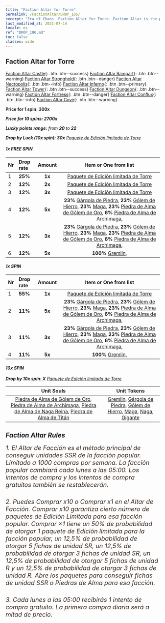 ```yaml
---
title: "Faction Altar for Torre"
permalink: /FactionAltar/DROP_106/
excerpt: "Era of Chaos  Faction Altar for Torre. Faction Altar is the primary method for obtaining SSR units from the popular faction. Limited to 1,000 purchases each week. The popular faction changes at 05:00 every Monday. Purchase attempts and free purchase attempts will also reset then."
last_modified_at: 2021-07-14
locale: es
ref: "DROP_106.md"
toc: false
classes: wide
---
```


##  Faction Altar for **Torre**

  [Faction Altar Castle](/es/FactionAltar/DROP_101/){: .btn .btn--success} [Faction Altar Rampart](/es/FactionAltar/DROP_102/){: .btn .btn--warning} [Faction Altar Stronghold](/es/FactionAltar/DROP_103/){: .btn .btn--danger} [Faction Altar Necropolis](/es/FactionAltar/DROP_104/){: .btn .btn--info} [Faction Altar Inferno](/es/FactionAltar/DROP_105/){: .btn .btn--primary} [Faction Altar Tower](/es/FactionAltar/DROP_106/){: .btn .btn--success} [Faction Altar Dungeon](/es/FactionAltar/DROP_107/){: .btn .btn--warning} [Faction Altar Fortress](/es/FactionAltar/DROP_108/){: .btn .btn--danger} [Faction Altar Conflux](/es/FactionAltar/DROP_109/){: .btn .btn--info} [Faction Altar Cove](/es/FactionAltar/DROP_112/){: .btn .btn--warning} 

  **Price for 1 spin: 300x** <i class="fas fa-gem"/>

  **Price for 10 spins: 2700x** <i class="fas fa-gem"/>

  **Lucky points range:** from **20** to **22**

  **Drop by Luck (10x spin): 30x** [Paquete de Edición limitada de Torre](/ItemsES/con_2110/)

####  1x FREE SPIN 

  |    Nr    |  Drop rate  |  Amount   |   Item or One from list  |
  |:---------|:------------|:---------:|:------------------------:|
  | 1 | **25%** | **1x** | [Paquete de Edición limitada de Torre](/ItemsES/con_2110/) |
  | 2 | **12%** | **2x** | [Paquete de Edición limitada de Torre](/ItemsES/con_2110/) |
  | 3 | **12%** | **3x** | [Paquete de Edición limitada de Torre](/ItemsES/con_2110/) |
  | 4 | **12%** | **5x** |  **23%** [Gárgola de Piedra](/ItemsES/unt_236/),  **23%** [Gólem de Hierro](/ItemsES/unt_237/),  **23%** [Maga](/ItemsES/unt_238/),  **23%** [Piedra de Alma de Gólem de Oro](/ItemsES/unt_322/),  **6%** [Piedra de Alma de Archimaga](/ItemsES/unt_323/),  |
  | 5 | **12%** | **3x** |  **23%** [Gárgola de Piedra](/ItemsES/unt_236/),  **23%** [Gólem de Hierro](/ItemsES/unt_237/),  **23%** [Maga](/ItemsES/unt_238/),  **23%** [Piedra de Alma de Gólem de Oro](/ItemsES/unt_322/),  **6%** [Piedra de Alma de Archimaga](/ItemsES/unt_323/),  |
  | 6 | **12%** | **5x** |  **100%** [Gremlin](/ItemsES/unt_235/),  |


####  1x SPIN 

  |    Nr    |  Drop rate  |  Amount   |   Item or One from list  |
  |:---------|:------------|:---------:|:------------------------:|
  | 1 | **55%** | **1x** | [Paquete de Edición limitada de Torre](/ItemsES/con_2110/) |
  | 2 | **11%** | **5x** |  **23%** [Gárgola de Piedra](/ItemsES/unt_236/),  **23%** [Gólem de Hierro](/ItemsES/unt_237/),  **23%** [Maga](/ItemsES/unt_238/),  **23%** [Piedra de Alma de Gólem de Oro](/ItemsES/unt_322/),  **6%** [Piedra de Alma de Archimaga](/ItemsES/unt_323/),  |
  | 3 | **11%** | **3x** |  **23%** [Gárgola de Piedra](/ItemsES/unt_236/),  **23%** [Gólem de Hierro](/ItemsES/unt_237/),  **23%** [Maga](/ItemsES/unt_238/),  **23%** [Piedra de Alma de Gólem de Oro](/ItemsES/unt_322/),  **6%** [Piedra de Alma de Archimaga](/ItemsES/unt_323/),  |
  | 4 | **11%** | **5x** |  **100%** [Gremlin](/ItemsES/unt_235/),  |


####  10x SPIN 

  **Drop by 10x spin: X** [Paquete de Edición limitada de Torre](/ItemsES/con_2110/)

  |    Unit Souls    |  Unit Tokens  |
  |:----------------:|:-------------:|
  | [Piedra de Alma de Gólem de Oro](/ItemsES/unt_322/), [Piedra de Alma de Archimaga](/ItemsES/unt_323/), [Piedra de Alma de Naga Reina](/ItemsES/unt_325/), [Piedra de Alma de Titán](/ItemsES/unt_326/) | [Gremlin](/ItemsES/unt_235/), [Gárgola de Piedra](/ItemsES/unt_236/), [Gólem de Hierro](/ItemsES/unt_237/), [Maga](/ItemsES/unt_238/), [Naga](/ItemsES/unt_240/), [Gigante](/ItemsES/unt_241/) |



## Faction Altar Rules

  <span style="color: #3c2a1e;font-size:20px">1. El Altar de Facción es el método principal de conseguir unidades SSR de la facción popular. Limitado a 1000 compras por semana. La facción popular cambiará cada lunes a las 05:00. Los intentos de compra y los intentos de compra gratuitos también se restablecerán. </span><br/>

<br/>  <span style="color: #3c2a1e;font-size:20px">2. Puedes Comprar x10 o Comprar x1 en el Altar de Facción. Comprar x10 garantiza cierto número de paquetes de Edición Limitada para esa facción popular. Comprar ×1 tiene un 50% de probabilidad de otorgar 1 paquete de Edición limitada para la facción popular, un 12,5% de probabilidad de otorgar 5 fichas de unidad SR, un 12,5% de probabilidad de otorgar 3 fichas de unidad SR, un 12,5% de probabilidad de otorgar 5 fichas de unidad R y un 12,5% de probabilidad de otorgar 3 fichas de unidad R. Abre los paquetes para conseguir fichas de unidad SSR o Piedras de Alma para esa facción.</span>

<br/>  <span style="color: #3c2a1e;font-size:20px">3. Cada lunes a las 05:00 recibirás 1 intento de compra gratuito. La primera compra diaria será a mitad de precio.</span><br/>

<br/>